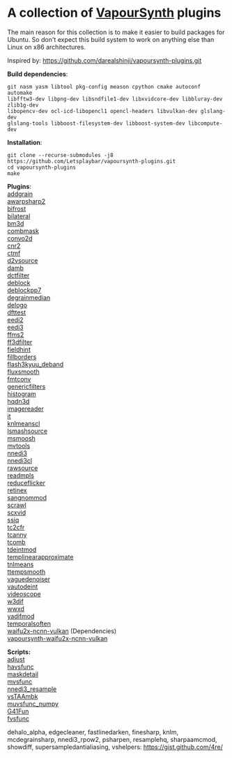 A collection of [VapourSynth](https://github.com/vapoursynth/vapoursynth) plugins
===================================

The main reason for this collection is to make it easier to build packages for Ubuntu.
So don't expect this build system to work on anything else than Linux on x86 architectures.

Inspired by: https://github.com/darealshinji/vapoursynth-plugins.git

**Build dependencies**:<br>
```
git nasm yasm libtool pkg-config meason cpython cmake autoconf automake 
libfftw3-dev libpng-dev libsndfile1-dev libxvidcore-dev libbluray-dev zlib1g-dev
libopencv-dev ocl-icd-libopencl1 opencl-headers libvulkan-dev glslang-dev
glslang-tools libboost-filesystem-dev libboost-system-dev libcompute-dev  
```


**Installation**:
```
git clone --recurse-submodules -j8 https://github.com/Letsplaybar/vapoursynth-plugins.git
cd vapoursynth-plugins
make
```


**Plugins**:<br>
[addgrain](https://github.com/HomeOfVapourSynthEvolution/VapourSynth-AddGrain) <br>
[awarpsharp2](https://github.com/dubhater/vapoursynth-awarpsharp2) <br>
[bifrost](https://github.com/dubhater/vapoursynth-bifrost) <br>
[bilateral](https://github.com/HomeOfVapourSynthEvolution/VapourSynth-Bilateral) <br>
[bm3d](https://github.com/HomeOfVapourSynthEvolution/VapourSynth-BM3D) <br>
[combmask](https://github.com/chikuzen/CombMask) <br>
[convo2d](https://github.com/chikuzen/convo2d) <br>
[cnr2](https://github.com/dubhater/vapoursynth-cnr2) <br>
[ctmf](https://github.com/HomeOfVapourSynthEvolution/VapourSynth-CTMF) <br>
[d2vsource](https://github.com/dwbuiten/d2vsource) <br>
[damb](https://github.com/dubhater/vapoursynth-damb) <br>
[dctfilter](https://github.com/HomeOfVapourSynthEvolution/VapourSynth-DCTFilter) <br>
[deblock](https://github.com/HomeOfVapourSynthEvolution/VapourSynth-Deblock) <br>
[deblockpp7](https://github.com/HomeOfVapourSynthEvolution/VapourSynth-DeblockPP7) <br>
[degrainmedian](https://github.com/dubhater/vapoursynth-degrainmedian) <br>
[delogo](https://github.com/HomeOfVapourSynthEvolution/VapourSynth-DeLogo) <br>
[dfttest](https://github.com/HomeOfVapourSynthEvolution/VapourSynth-DFTTest) <br>
[eedi2](https://github.com/HomeOfVapourSynthEvolution/VapourSynth-EEDI2) <br>
[eedi3](https://github.com/HomeOfVapourSynthEvolution/VapourSynth-EEDI3) <br>
[ffms2](https://github.com/FFMS/ffms2) <br>
[ff3dfilter](https://github.com/myrsloik/VapourSynth-FFT3DFilter) <br>
[fieldhint](https://github.com/dubhater/vapoursynth-fieldhint) <br>
[fillborders](https://github.com/dubhater/vapoursynth-fillborders) <br>
[flash3kyuu_deband](https://github.com/SAPikachu/flash3kyuu_deband) <br>
[fluxsmooth](https://github.com/dubhater/vapoursynth-fluxsmooth) <br>
[fmtconv](https://github.com/EleonoreMizo/fmtconv) <br>
[genericfilters](https://github.com/myrsloik/GenericFilters) <br>
[histogram](https://github.com/dubhater/vapoursynth-histogram) <br>
[hqdn3d](https://github.com/Hinterwaeldlers/vapoursynth-hqdn3d) <br>
[imagereader](https://github.com/chikuzen/vsimagereader) <br>
[it](https://github.com/HomeOfVapourSynthEvolution/VapourSynth-IT) <br>
[knlmeanscl](https://github.com/Khanattila/KNLMeansCL) <br>
[lsmashsource](https://github.com/VFR-maniac/L-SMASH-Works) <br>
[msmoosh](https://github.com/dubhater/vapoursynth-msmoosh) <br>
[mvtools](https://github.com/dubhater/vapoursynth-mvtools) <br>
[nnedi3](https://github.com/dubhater/vapoursynth-nnedi3) <br>
[nnedi3cl](https://github.com/HomeOfVapourSynthEvolution/VapourSynth-NNEDI3CL) <br>
[rawsource](https://github.com/chikuzen/vsrawsource) <br>
[readmpls](https://github.com/HomeOfVapourSynthEvolution/VapourSynth-ReadMpls) <br>
[reduceflicker](https://github.com/VFR-maniac/VapourSynth-ReduceFlicker) <br>
[retinex](https://github.com/HomeOfVapourSynthEvolution/VapourSynth-Retinex) <br>
[sangnommod](https://github.com/HomeOfVapourSynthEvolution/VapourSynth-SangNomMod) <br>
[scrawl](https://github.com/dubhater/vapoursynth-scrawl) <br>
[scxvid](https://github.com/dubhater/vapoursynth-scxvid) <br>
[ssiq](https://github.com/dubhater/vapoursynth-ssiq) <br>
[tc2cfr](https://github.com/gnaggnoyil/tc2cfr) <br>
[tcanny](https://github.com/HomeOfVapourSynthEvolution/VapourSynth-TCanny) <br>
[tcomb](https://github.com/dubhater/vapoursynth-tcomb) <br>
[tdeintmod](https://github.com/HomeOfVapourSynthEvolution/VapourSynth-TDeintMod) <br>
[templinearapproximate](https://bitbucket.org/mystery_keeper/templinearapproximate-vapoursynth) <br>
[tnlmeans](https://github.com/VFR-maniac/VapourSynth-TNLMeans) <br>
[ttempsmooth](https://github.com/HomeOfVapourSynthEvolution/VapourSynth-TTempSmooth) <br>
[vaguedenoiser](https://github.com/HomeOfVapourSynthEvolution/VapourSynth-VagueDenoiser) <br>
[vautodeint](https://github.com/gnaggnoyil/VAutoDeint) <br>
[videoscope](https://github.com/dubhater/vapoursynth-videoscope) <br>
[w3dif](https://github.com/HomeOfVapourSynthEvolution/VapourSynth-W3FDIF) <br>
[wwxd](https://github.com/dubhater/vapoursynth-wwxd) <br>
[yadifmod](https://github.com/HomeOfVapourSynthEvolution/VapourSynth-Yadifmod) <br>
[temporalsoften](https://github.com/dubhater/vapoursynth-temporalsoften) <br>
[waifu2x-ncnn-vulkan](https://github.com/nihui/waifu2x-ncnn-vulkan.git) (Dependencies) <br>
[vapoursynth-waifu2x-ncnn-vulkan](https://github.com/Nlzy/vapoursynth-waifu2x-ncnn-vulkan.git)

**Scripts:**<br>
[adjust](https://github.com/dubhater/vapoursynth-adjust) <br>
[havsfunc](https://github.com/HomeOfVapourSynthEvolution/havsfunc) <br>
[maskdetail](https://github.com/MonoS/VS-MaskDetail) <br>
[mvsfunc](https://github.com/HomeOfVapourSynthEvolution/mvsfunc) <br>
[nnedi3_resample](https://github.com/mawen1250/VapourSynth-script) <br>
[vsTAAmbk](https://github.com/HomeOfVapourSynthEvolution/vsTAAmbk) <br>
[muvsfunc_numpy](https://github.com/WolframRhodium/muvsfunc) <br>
[G41Fun](https://github.com/groucho86/G41Fun) <br>
[fvsfunc](https://github.com/Irrational-Encoding-Wizardry/fvsfunc) <br>

dehalo_alpha, edgecleaner, fastlinedarken, finesharp, knlm, mcdegrainsharp, nnedi3_rpow2,
psharpen, resamplehq, sharpaamcmod, showdiff, supersampledantialiasing, vshelpers:
https://gist.github.com/4re/